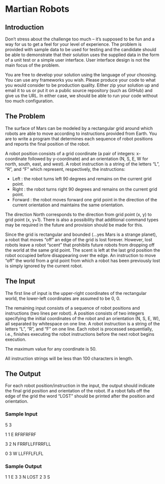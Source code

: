 # Martian Robots

## Introduction
Don’t stress about the challenge too much – it’s supposed to be fun and a way for us to get a feel for your level of experience.
The problem is provided with sample data to be used for testing and the candidate should be able to demonstrate that their solution uses the supplied data in the form of a unit test or a simple user interface. User interface design is not the main focus of the problem.

You are free to develop your solution using the language of your choosing. You can use any frameworks you wish. Please produce your code to what you would consider to be production quality.
Either zip your solution up and email it to us or put it on a public source repository (such as GitHub) and give us the URL. In either case, we should be able to run your code without too much configuration.

## The Problem
The surface of Mars can be modeled by a rectangular grid around which robots are able to move according to instructions provided from Earth. You are to write a program that determines each sequence of robot positions and reports the final position of the robot.

A robot position consists of a grid coordinate (a pair of integers: x-coordinate followed by y-coordinate) and an orientation (N, S, E, W for north, south, east, and west). A robot instruction is a string of the letters “L”, “R”, and “F” which represent, respectively, the instructions:
- Left : the robot turns left 90 degrees and remains on the current grid point.
- Right : the robot turns right 90 degrees and remains on the current grid point.
- Forward : the robot moves forward one grid point in the direction of the current orientation and maintains the same orientation.

The direction North corresponds to the direction from grid point (x, y) to grid point (x, y+1). There is also a possibility that additional command types may be required in the future and provision should be made for this.

Since the grid is rectangular and bounded (...yes Mars is a strange planet), a robot that moves “off” an edge of the grid is lost forever. However, lost robots leave a robot “scent” that prohibits future robots from dropping off the world at the same grid point. The scent is left at the last grid position the robot occupied before disappearing over the edge. An instruction to move “off” the world from a grid point from which a robot has been previously lost is simply ignored by the current robot.

## The Input

The first line of input is the upper-right coordinates of the rectangular world, the lower-left coordinates are assumed to be 0, 0.

The remaining input consists of a sequence of robot positions and instructions (two lines per robot). A position consists of two integers specifying the initial coordinates of the robot and an orientation (N, S, E, W), all separated by whitespace on one line. A robot instruction is a string of the letters “L”, “R”, and “F” on one line.
Each robot is processed sequentially, i.e., finishes executing the robot instructions before the next robot begins execution.

The maximum value for any coordinate is 50.

All instruction strings will be less than 100 characters in length.

## The Output
For each robot position/instruction in the input, the output should indicate the final grid position and orientation of the robot. If a robot falls off the edge of the grid the word “LOST” should be printed after the position and orientation.

### Sample Input
5 3 

1 1 E 
RFRFRFRF

3 2 N 
FRRFLLFFRRFLL

0 3 W
LLFFFLFLFL

### Sample Output
1 1 E
3 3 N LOST 
2 3 S

